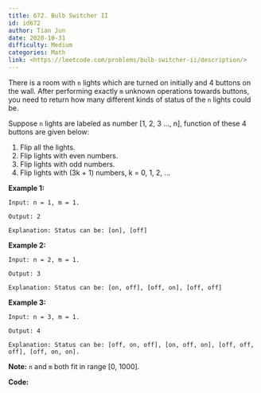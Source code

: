 ```yaml
---
title: 672. Bulb Switcher II
id: id672
author: Tian Jun
date: 2020-10-31
difficulty: Medium
categories: Math
link: <https://leetcode.com/problems/bulb-switcher-ii/description/>
---
```


There is a room with `n` lights which are turned on initially and 4 buttons on
the wall. After performing exactly `m` unknown operations towards buttons, you
need to return how many different kinds of status of the `n` lights could be.

Suppose `n` lights are labeled as number [1, 2, 3 ..., n], function of these 4
buttons are given below:

  1. Flip all the lights.
  2. Flip lights with even numbers.
  3. Flip lights with odd numbers.
  4. Flip lights with (3k + 1) numbers, k = 0, 1, 2, ...



**Example 1:**
            
	Input: n = 1, m = 1.    
	Output: 2    
	Explanation: Status can be: [on], [off]    



**Example 2:**
            
	Input: n = 2, m = 1.    
	Output: 3    
	Explanation: Status can be: [on, off], [off, on], [off, off]    



**Example 3:**
            
	Input: n = 3, m = 1.    
	Output: 4    
	Explanation: Status can be: [off, on, off], [on, off, on], [off, off, off], [off, on, on].    



**Note:** `n` and `m` both fit in range [0, 1000].


**Code:**
